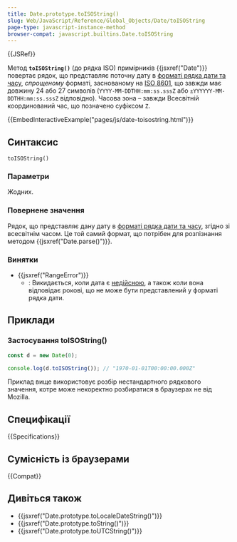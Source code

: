 ```yaml
---
title: Date.prototype.toISOString()
slug: Web/JavaScript/Reference/Global_Objects/Date/toISOString
page-type: javascript-instance-method
browser-compat: javascript.builtins.Date.toISOString
---
```


{{JSRef}}

Метод **`toISOString()`** (до рядка ISO) примірників {{jsxref("Date")}} повертає рядок, що представляє поточну дату в [форматі рядка дати та часу](/uk/docs/Web/JavaScript/Reference/Global_Objects/Date#format-riadka-daty-ta-chasu), _спрощеному_ форматі, заснованому на [ISO 8601](https://uk.wikipedia.org/wiki/ISO_8601), що завжди має довжину 24 або 27 символів (`YYYY-MM-DDTHH:mm:ss.sssZ` або `±YYYYYY-MM-DDTHH:mm:ss.sssZ` відповідно). Часова зона – завжди Всесвітній координований час, що позначено суфіксом `Z`.

{{EmbedInteractiveExample("pages/js/date-toisostring.html")}}

## Синтаксис

```js-nolint
toISOString()
```

### Параметри

Жодних.

### Повернене значення

Рядок, що представляє дану дату в [форматі рядка дати та часу](/uk/docs/Web/JavaScript/Reference/Global_Objects/Date#format-riadka-daty-ta-chasu), згідно зі всесвітнім часом. Це той самий формат, що потрібен для розпізнання методом {{jsxref("Date.parse()")}}.

### Винятки

- {{jsxref("RangeError")}}
  - : Викидається, коли дата є [недійсною](/uk/docs/Web/JavaScript/Reference/Global_Objects/Date#epokha-mitky-chasu-ta-nediisna-data), а також коли вона відповідає рокові, що не може бути представлений у форматі рядка дати.

## Приклади

### Застосування toISOString()

```js
const d = new Date(0);

console.log(d.toISOString()); // "1970-01-01T00:00:00.000Z"
```

Приклад вище використовує розбір нестандартного рядкового значення, котре може некоректно розбиратися в браузерах не від Mozilla.

## Специфікації

{{Specifications}}

## Сумісність із браузерами

{{Compat}}

## Дивіться також

- {{jsxref("Date.prototype.toLocaleDateString()")}}
- {{jsxref("Date.prototype.toString()")}}
- {{jsxref("Date.prototype.toUTCString()")}}
